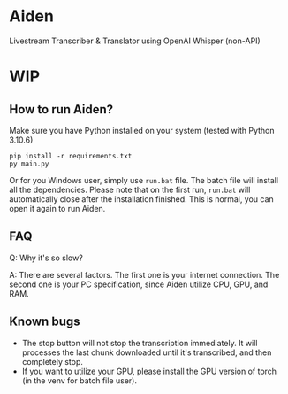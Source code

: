 # Aiden
Livestream Transcriber &amp; Translator using OpenAI Whisper (non-API)

# WIP

## How to run Aiden?
Make sure you have Python installed on your system (tested with Python 3.10.6)
```
pip install -r requirements.txt
py main.py
```
Or for you Windows user, simply use `run.bat` file. The batch file will install all the dependencies. 
Please note that on the first run, `run.bat` will automatically close after the installation finished. This is normal, you can open it again to run Aiden.
## FAQ
Q: Why it's so slow?

A: There are several factors. The first one is your internet connection. The second one is your PC specification, since Aiden utilize CPU, GPU, and RAM.
## Known bugs
- The stop button will not stop the transcription immediately. It will processes the last chunk downloaded until it's transcribed, and then completely stop.
- If you want to utilize your GPU, please install the GPU version of torch (in the venv for batch file user).
